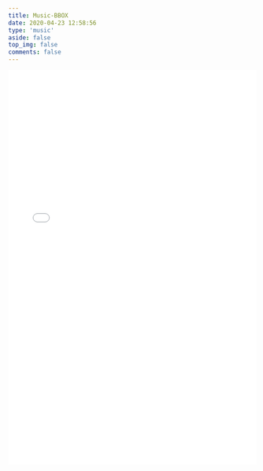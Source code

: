 ```yaml
---
title: Music-BBOX
date: 2020-04-23 12:58:56
type: 'music'
aside: false
top_img: false
comments: false
---
```



<iframe frameborder="no" border="0" marginwidth="0" marginheight="0" width=100% height=800 src="//music.163.com/outchain/player?type=0&id=784227484&auto=1&height=430"></iframe>


